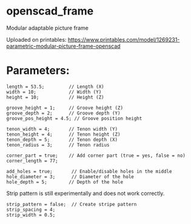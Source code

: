 # openscad_frame
Modular adaptable picture frame

Uploaded on printables: https://www.printables.com/model/1269231-parametric-modular-picture-frame-openscad

# Parameters:
```
length = 53.5;         // Length (X)
width = 10;            // Width (Y)
height = 10;           // Height (Z)

groove_height = 1;     // Groove height (Z)
groove_depth = 2;      // Groove depth (Y)
groove_pos_height = 4.5; // Groove position height

tenon_width = 4;       // Tenon width (Y)
tenon_height = 4;      // Tenon height (Z)
tenon_depth = 5;       // Tenon depth (X)
tenon_radius = 3;      // Tenon radius

corner_part = true;    // Add corner part (true = yes, false = no)
corner_length = 77;

add_holes = true;       // Enable/disable holes in the middle
hole_diameter = 3;      // Diameter of the hole
hole_depth = 5;        // Depth of the hole
```

Strip pattern is still experimentally and does not work correctly.

```
strip_pattern = false;  // Create stripe pattern
strip_spacing = 4;
strip_width = 0.5;
```

